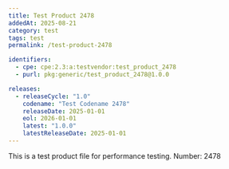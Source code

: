 ```yaml
---
title: Test Product 2478
addedAt: 2025-08-21
category: test
tags: test
permalink: /test-product-2478

identifiers:
  - cpe: cpe:2.3:a:testvendor:test_product_2478
  - purl: pkg:generic/test_product_2478@1.0.0

releases:
  - releaseCycle: "1.0"
    codename: "Test Codename 2478"
    releaseDate: 2025-01-01
    eol: 2026-01-01
    latest: "1.0.0"
    latestReleaseDate: 2025-01-01
---
```


This is a test product file for performance testing. Number: 2478
